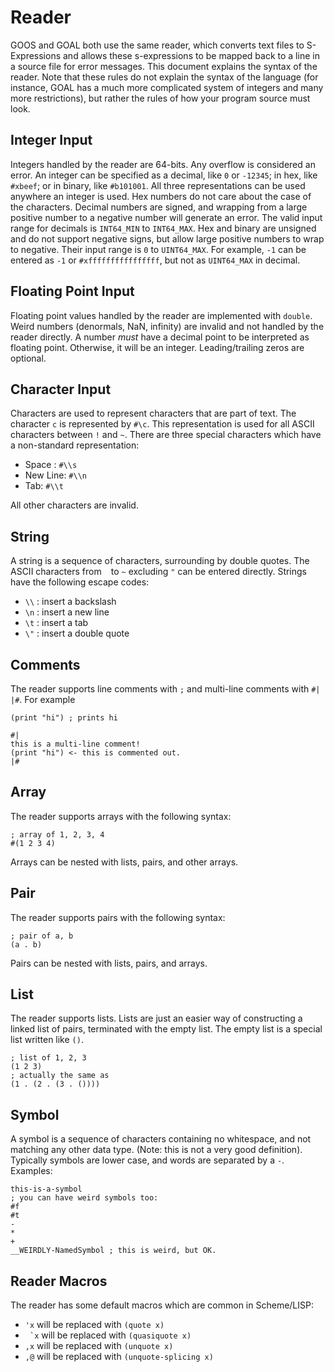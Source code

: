 # Reader
GOOS and GOAL both use the same reader, which converts text files to S-Expressions and allows these s-expressions to be mapped back to a line in a source file for error messages.  This document explains the syntax of the reader.  Note that these rules do not explain the syntax of the language (for instance, GOAL has a much more complicated system of integers and many more restrictions), but rather the rules of how your program source must look.

## Integer Input
Integers handled by the reader are 64-bits. Any overflow is considered an error.  An integer can be specified as a decimal, like `0` or `-12345`; in hex, like `#xbeef`; or in binary, like `#b101001`. All three representations can be used anywhere an integer is used. Hex numbers do not care about the case of the characters. Decimal numbers are signed, and wrapping from a large positive number to a negative number will generate an error.  The valid input range for decimals is `INT64_MIN` to `INT64_MAX`.  Hex and binary are unsigned and do not support negative signs, but allow large positive numbers to wrap to negative.  Their input range is `0` to `UINT64_MAX`.  For example, `-1` can be entered as `-1` or `#xffffffffffffffff`, but not as `UINT64_MAX` in decimal. 

## Floating Point Input
Floating point values handled by the reader are implemented with `double`. Weird numbers (denormals, NaN, infinity) are invalid and not handled by the reader directly.  A number _must_ have a decimal point to be interpreted as floating point. Otherwise, it will be an integer.  Leading/trailing zeros are optional.

## Character Input
Characters are used to represent characters that are part of text.  The character `c` is represented by `#\c`.  This representation is used for all ASCII characters between `!` and `~`.  There are three special characters which have a non-standard representation:
- Space : `#\\s`
- New Line: `#\\n`
- Tab: `#\\t`

All other characters are invalid.

## String
A string is a sequence of characters, surrounding by double quotes.  The ASCII characters from ` ` to `~` excluding `"` can be entered directly.  Strings have the following escape codes:
- `\\` : insert a backslash
- `\n` : insert a new line
- `\t` : insert a tab
- `\"` : insert a double quote


## Comments
The reader supports line comments with `;` and multi-line comments with `#| |#`. For example

```
(print "hi") ; prints hi

#|
this is a multi-line comment!
(print "hi") <- this is commented out.
|#
```

## Array
The reader supports arrays with the following syntax:
```
; array of 1, 2, 3, 4
#(1 2 3 4)
```

Arrays can be nested with lists, pairs, and other arrays.

## Pair
The reader supports pairs with the following syntax:
```
; pair of a, b
(a . b)
```
Pairs can be nested with lists, pairs, and arrays.

## List
The reader supports lists. Lists are just an easier way of constructing a linked list of pairs, terminated with the empty list.  The empty list is a special list written like `()`.

```
; list of 1, 2, 3
(1 2 3)
; actually the same as
(1 . (2 . (3 . ())))
```

## Symbol
A symbol is a sequence of characters containing no whitespace, and not matching any other data type. (Note: this is not a very good definition). Typically symbols are lower case, and words are separated by a `-`. Examples:
```
this-is-a-symbol
; you can have weird symbols too:
#f
#t
-
*
+
__WEIRDLY-NamedSymbol ; this is weird, but OK.
```

## Reader Macros
The reader has some default macros which are common in Scheme/LISP:
- `'x` will be replaced with `(quote x)`
- `` `x`` will be replaced with `(quasiquote x)`
- `,x` will be replaced with `(unquote x)`
- `,@` will be replaced with `(unquote-splicing x)`

